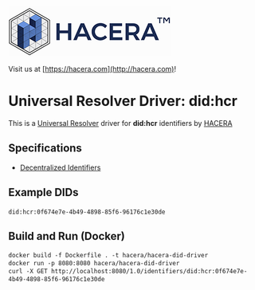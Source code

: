 ![HACERA Logo](HACERA-logo-small.png)

Visit us at [https://hacera.com](http://hacera.com)!

# Universal Resolver Driver: did:hcr

This is a [Universal Resolver](https://github.com/decentralized-identity/universal-resolver/) driver for **did:hcr** identifiers by [HACERA](http://hacera.com)

## Specifications

* [Decentralized Identifiers](https://w3c-ccg.github.io/did-spec/)

## Example DIDs

```
did:hcr:0f674e7e-4b49-4898-85f6-96176c1e30de
```

## Build and Run (Docker)

```
docker build -f Dockerfile . -t hacera/hacera-did-driver
docker run -p 8080:8080 hacera/hacera-did-driver
curl -X GET http://localhost:8080/1.0/identifiers/did:hcr:0f674e7e-4b49-4898-85f6-96176c1e30de
```
